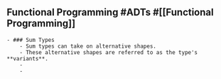 ## Functional Programming #ADTs #[[Functional Programming]]
	- ### Sum Types
		- Sum types can take on alternative shapes.
		- These alternative shapes are referred to as the type's **variants**.
		-
		-